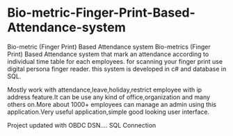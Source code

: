 # Bio-metric-Finger-Print-Based-Attendance-system
Bio-metric (Finger Print) Based Attendance system
Bio-metrics (Finger Print) Based Attendance system that mark an attendance according to individual time table for each employees.
for scanning your finger print use digital persona finger reader.
this system is developed in c# and database in SQL.

Mostly work with attendance,leave,holiday,restrict employee with ip address feature.It can be use any kind of office,organization and many others on.More about 1000+ employees can manage an admin using this application.Very useful application,simple good looking user interface.

Project updated with OBDC DSN.... SQL Connection
